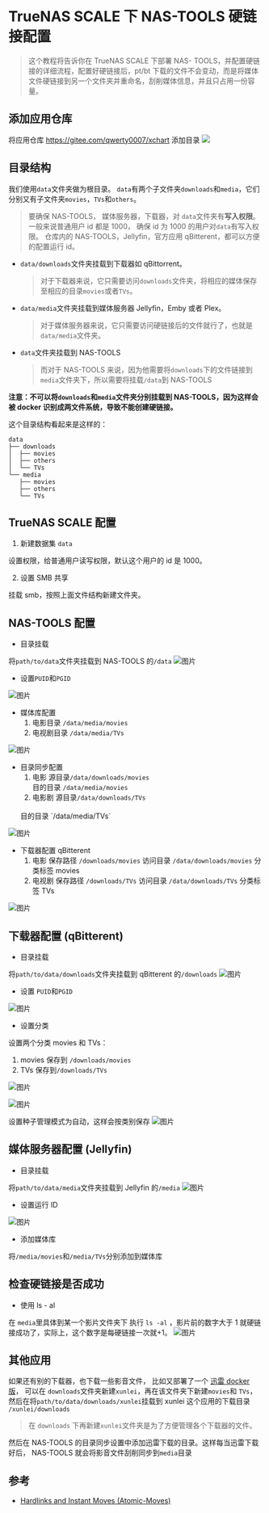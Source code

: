 # TrueNAS SCALE 下 NAS-TOOLS 硬链接配置

> 这个教程将告诉你在 TrueNAS SCALE 下部署 NAS- TOOLS，并配置硬链接的详细流程，配置好硬链接后，pt/bt 下载的文件不会变动，而是将媒体文件硬链接到另一个文件夹并重命名，刮削媒体信息，并且只占用一份容量。

## 添加应用仓库

将应用仓库 https://gitee.com/qwerty0007/xchart 添加目录
![](https://gitee.com/qwerty0007/xchart/raw/main/assets/add.png)

## 目录结构

我们使用`data`文件夹做为根目录。
`data`有两个子文件夹`downloads`和`media`，它们分别又有子文件夹`movies`，`TVs`和`others`。

> 要确保 NAS-TOOLS， 媒体服务器，下载器，对 `data`文件夹有**写入权限**。一般来说普通用户 id 都是 1000， 确保 id 为 1000 的用户对`data`有写入权限。
> 仓库内的 NAS-TOOLS，Jellyfin，官方应用 qBitterent，都可以方便的配置运行 id。

- `data/downloads`文件夹挂载到下载器如 qBittorrent。
  > 对于下载器来说，它只需要访问`downloads`文件夹，将相应的媒体保存至相应的目录`movies`或者`TVs`。
- `data/media`文件夹挂载到媒体服务器 Jellyfin，Emby 或者 Plex。
  > 对于媒体服务器来说，它只需要访问硬链接后的文件就行了，也就是`data/media`文件夹。
- `data`文件夹挂载到 NAS-TOOLS
  > 而对于 NAS-TOOLS 来说，因为他需要将`downloads`下的文件链接到`media`文件夹下，所以需要将挂载`/data`到 NAS-TOOLS

**注意：不可以将`downloads`和`media`文件夹分别挂载到 NAS-TOOLS，因为这样会被 docker 识别成两文件系统，导致不能创建硬链接。**

这个目录结构看起来是这样的：

```
data
├── downloads
│  ├── movies
│  ├── others
│  └── TVs
└── media
   ├── movies
   ├── others
   └── TVs
```

## TrueNAS SCALE 配置

1. 新建数据集 `data`

设置权限，给普通用户读写权限，默认这个用户的 id 是 1000。

2. 设置 SMB 共享

挂载 smb，按照上面文件结构新建文件夹。

## NAS-TOOLS 配置

- 目录挂载

将`path/to/data`文件夹挂载到 NAS-TOOLS 的`/data`
![图片](/../../../assets/IMG_1.jpg)

- 设置`PUID`和`PGID`

![图片](assets/IMG_12.png)

- 媒体库配置
  1. 电影目录 `/data/media/movies`
  2. 电视剧目录 `/data/media/TVs`

![图片](assets/IMG_4.jpg)

- 目录同步配置
  1. 电影
  源目录`/data/downloads/movies` <br>
  目的目录 `/data/media/movies`
  2. 电影剧
  源目录`/data/downloads/TVs`
  <br>
  目的目录 `/data/media/TVs`

![图片](assets/IMG_3.jpg)

- 下载器配置 qBitterent
  1. 电影
     保存路径 `/downloads/movies`
     访问目录 `/data/downloads/movies`
     分类标签 movies
  2. 电视剧
     保存路径 `/downloads/TVs`
     访问目录 `/data/downloads/TVs`
     分类标签 TVs

![图片](assets/IMG_5.jpg)

## 下载器配置 (qBitterent)

- 目录挂载

将`path/to/data/downloads`文件夹挂载到 qBitterent 的`/downloads`
![图片](assets/IMG_6.jpg)

- 设置 `PUID`和`PGID`

![图片](assets/IMG_13.png)

- 设置分类

设置两个分类 movies 和 TVs：
1. movies 保存到 `/downloads/movies`
2. TVs 保存到`/downloads/TVs`

![图片](assets/IMG_7.jpg)

![图片](assets/IMG_8.jpg)

设置种子管理模式为自动，这样会按类别保存
![图片](assets/IMG_9.jpg)

## 媒体服务器配置 (Jellyfin)

- 目录挂载

将`path/to/data/media`文件夹挂载到 Jellyfin 的`/media`
![图片](assets/IMG_10.jpg)

- 设置运行 ID

![图片](assets/IMG_14.jpg)

- 添加媒体库

将`/media/movies`和`/media/TVs`分别添加到媒体库

## 检查硬链接是否成功

- 使用 ls - al

在 `media`里具体到某一个影片文件夹下 执行 `ls -al` ，影片前的数字大于 1 就硬链接成功了，实际上，这个数字是每硬链接一次就+1。
![图片](assets/IMG_11.jpg)

## 其他应用

如果还有别的下载器，也下载一些影音文件， 比如又部署了一个 [迅雷 docker 版](https://hub.docker.com/r/cnk3x/xunlei)， 可以在 `downloads`文件夹新建`xunlei`，再在该文件夹下新建`movies`和 `TVs`，然后在将`path/to/data/downloads/xunlei`挂载到 xunlei 这个应用的下载目录 `/xunlei/downloads`

> 在 `downloads` 下再新建`xunlei`文件夹是为了方便管理各个下载器的文件。

然后在 NAS-TOOLS 的目录同步设置中添加迅雷下载的目录。这样每当迅雷下载好后， NAS-TOOLS 就会将影音文件刮削同步到`media`目录

## 参考

- [Hardlinks and Instant Moves (Atomic-Moves)](https://trash-guides.info/Hardlinks/Hardlinks-and-Instant-Moves/)
